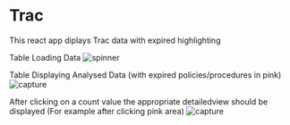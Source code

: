 # Trac
This react app diplays Trac data with expired highlighting

Table Loading Data
![spinner](https://user-images.githubusercontent.com/33178924/41939465-e706cc88-7963-11e8-82d3-69938a1a4e17.JPG)

Table Displaying Analysed Data (with expired policies/procedures in pink)
![capture](https://user-images.githubusercontent.com/33178924/42194128-7d98f186-7e40-11e8-8253-d141e60dd506.JPG)

After clicking on a count value the appropriate detailedview should be displayed (For example after clicking pink area)
![capture](https://user-images.githubusercontent.com/33178924/42000437-a8a4c2e4-7a2e-11e8-87c8-4b1e895d8dc9.JPG)


